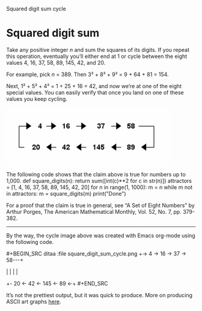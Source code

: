 Squared digit sum cycle

# Squared digit sum

Take any positive integer *n* and sum the squares of its digits. If you repeat this operation, eventually you’ll either end at 1 or cycle between the eight values 4, 16, 37, 58, 89, 145, 42, and 20.

For example, pick *n* = 389. Then 3² + 8² + 9² = 9 + 64 + 81 = 154.

Next, 1² + 5² + 4² = 1 + 25 + 16 = 42, and now we’re at one of the eight special values. You can easily verify that once you land on one of these values you keep cycling.

![](../_resources/bfbbb68f835e3b6d8342edcd9e441c6f.png)

The following code shows that the claim above is true for numbers up to 1,000.
def square_digits(n):
return sum([int(c)**2 for c in str(n)])
attractors = [1, 4, 16, 37, 58, 89, 145, 42, 20]
for n in range(1, 1000):
m = n
while m not in attractors:
m = square_digits(m)
print("Done")

For a proof that the claim is true in general, see “A Set of Eight Numbers” by Arthur Porges, The American Mathematical Monthly, Vol. 52, No. 7, pp. 379-382.

***

By the way, the cycle image above was created with Emacs org-mode using the following code.

#+BEGIN_SRC ditaa :file square_digit_sum_cycle.png
+-> 4 -> 16 -> 37 -> 58---+

| |
| |

+- 20 <- 42 <- 145 <- 89 <-+ #+END_SRC

It’s not the prettiest output, but it was quick to produce. More on producing ASCII art graphs [here](https://www.johndcook.com/blog/2016/06/15/ascii-art-diagrams-in-emacs-org-mode/).
